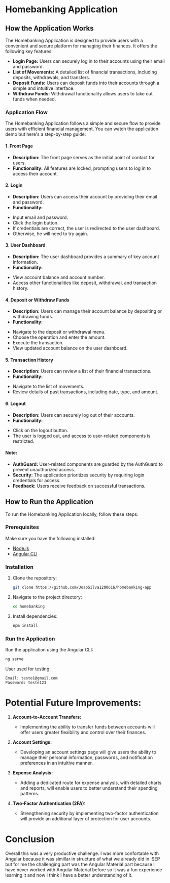 # Homebanking Application

## How the Application Works

The Homebanking Application is designed to provide users with a convenient and secure platform for managing their finances. It offers the following key features:

* **Login Page:** Users can securely log in to their accounts using their email and password.
* **List of Movements:** A detailed list of financial transactions, including deposits, withdrawals, and transfers.
* **Deposit Funds:** Users can deposit funds into their accounts through a simple and intuitive interface.
* **Withdraw Funds:** Withdrawal functionality allows users to take out funds when needed.

### Application Flow

The Homebanking Application follows a simple and secure flow to provide users with efficient financial management. You can watch the application demo but here's a step-by-step guide:

#### 1. Front Page

* **Description:** The front page serves as the initial point of contact for users.
* **Functionality:** All features are locked, prompting users to log in to access their account.

#### 2. Login

* **Description:** Users can access their account by providing their email and password.
* **Functionality:**

- Input email and password.
- Click the login button.
- If credentials are correct, the user is redirected to the user dashboard.
- Otherwise, he will need to try again.

#### 3. User Dashboard

* **Description:** The user dashboard provides a summary of key account information.
* **Functionality:**

- View account balance and account number.
- Access other functionalities like deposit, withdrawal, and transaction history.

#### 4. Deposit or Withdraw Funds

* **Description:** Users can manage their account balance by depositing or withdrawing funds.
* **Functionality:**

- Navigate to the deposit or withdrawal menu.
- Choose the operation and enter the amount.
- Execute the transaction.
- View updated account balance on the user dashboard.

#### 5. Transaction History

* **Description:** Users can review a list of their financial transactions.
* **Functionality:**

- Navigate to the list of movements.
- Review details of past transactions, including date, type, and amount.

#### 6. Logout

* **Description:** Users can securely log out of their accounts.
* **Functionality:**

- Click on the logout button.
- The user is logged out, and access to user-related components is restricted.

#### Note:

* **AuthGuard:** User-related components are guarded by the AuthGuard to prevent unauthorized access.
* **Security:** The application prioritizes security by requiring login credentials for access.
* **Feedback:** Users receive feedback on successful transactions.

## How to Run the Application

To run the Homebanking Application locally, follow these steps:

### Prerequisites

Make sure you have the following installed:

- [Node.js](https://nodejs.org/)
- [Angular CLI](https://angular.io/cli)

### Installation

1. Clone the repository:

   ```bash
   git clone https://github.com/JoaoSilva1200616/homebanking-app
   ```
2. Navigate to the project directory:

   ```bash
   cd homebanking
   ```
3. Install dependencies:

   ```bash
   npm install
   ```

### Run the Application

Run the application using the Angular CLI:

```bash
ng serve
```

User used for testing:

```
Email: teste1@gmail.com
Password: teste123
```

# Potential Future Improvements:

1. **Account-to-Account Transfers:**

   * Implementing the ability to transfer funds between accounts will offer users greater flexibility and control over their finances.
2. **Account Settings:**

   * Developing an account settings page will give users the ability to manage their personal information, passwords, and notification preferences in an intuitive manner.
3. **Expense Analysis:**

   * Adding a dedicated route for expense analysis, with detailed charts and reports, will enable users to better understand their spending patterns.
4. **Two-Factor Authentication (2FA):**

   * Strengthening security by implementing two-factor authentication will provide an additional layer of protection for user accounts.

# Conclusion

Overall this was a very productive challenge. I was more confortable with Angular because it was simillar in structure of what we already did in ISEP but for me the challenging part was the Angular Material part because I have never worked with Angular Material before so it was a fun experience learning it and now I think I have a better understanding of it.
